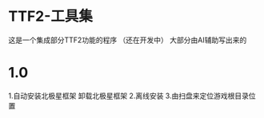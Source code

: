 # TTF2-工具集
这是一个集成部分TTF2功能的程序 （还在开发中）
大部分由AI辅助写出来的

# 1.0
1.自动安装北极星框架 卸载北极星框架
2.离线安装
3.由扫盘来定位游戏根目录位置
